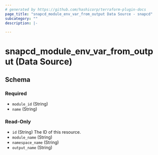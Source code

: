 ```yaml
---
# generated by https://github.com/hashicorp/terraform-plugin-docs
page_title: "snapcd_module_env_var_from_output Data Source - snapcd"
subcategory: ""
description: |-
  
---
```


# snapcd_module_env_var_from_output (Data Source)





<!-- schema generated by tfplugindocs -->
## Schema

### Required

- `module_id` (String)
- `name` (String)

### Read-Only

- `id` (String) The ID of this resource.
- `module_name` (String)
- `namespace_name` (String)
- `output_name` (String)
